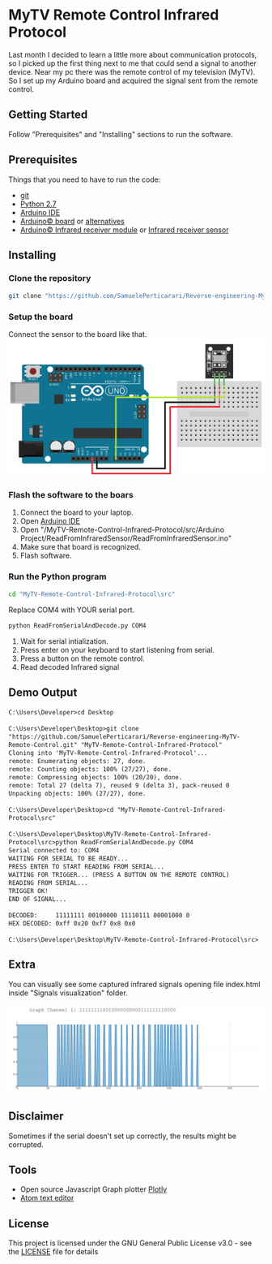 # MyTV Remote Control Infrared Protocol

Last month I decided to learn a little more about communication protocols, so I picked up the first thing next to me that could send a signal to another device. Near my pc there was the remote control of my television (MyTV). So I set up my Arduino board and acquired the signal sent from the remote control.

## Getting Started

Follow "Prerequisites" and "Installing" sections to run the software.

## Prerequisites

Things that you need to have to run the code:
* [git](https://git-scm.com/downloads)
* [Python 2.7](https://www.python.org/downloads/)
* [Arduino IDE](https://www.arduino.cc/en/Main/Software)
* [Arduino© board](https://www.arduino.cc/en/Main/Boards) or [alternatives](https://en.wikipedia.org/wiki/List_of_Arduino_boards_and_compatible_systems)
* [Arduino© Infrared receiver module](https://www.ebay.it/itm/2PCS-X-VS1838B-IR-Infrarot-Empfanger-Modul-Infrared-Sensor-For-Arduino/352569939258?hash=item5216ce553a:g:-zUAAOSwZKlcPpIz) or [Infrared receiver sensor](https://www.ebay.it/itm/3-Pezzi-38Khz-Universal-IR-Infrared-Receiver-TL1838-VS1838B-arduino-compatibile/252815426074?hash=item3adcf9421a:g:MlUAAOSwjL5ZLDJK)

## Installing

### Clone the repository

```bash
git clone "https://github.com/SamuelePerticarari/Reverse-engineering-MyTV-Remote-Control.git" "MyTV-Remote-Control-Infrared-Protocol"
```

### Setup the board
Connect the sensor to the board like that.
![Setup board](/setup-img/setup.png?raw=true "Setup board")

### Flash the software to the boars
1.  Connect the board to your laptop.
2.  Open [Arduino IDE](https://www.arduino.cc/en/Main/Software)
3.  Open "/MyTV-Remote-Control-Infrared-Protocol/src/Arduino Project/ReadFromInfraredSensor/ReadFromInfraredSensor.ino"
4.  Make sure that board is recognized.
5.  Flash software.

### Run the Python program

```bash
cd "MyTV-Remote-Control-Infrared-Protocol\src"
```
Replace COM4 with YOUR serial port.
```bash
python ReadFromSerialAndDecode.py COM4
```
1.  Wait for serial intialization.
2.  Press enter on your keyboard to start listening from serial.
3.  Press a button on the remote control.
4.  Read decoded Infrared signal


## Demo Output

```
C:\Users\Developer>cd Desktop

C:\Users\Developer\Desktop>git clone "https://github.com/SamuelePerticarari/Reverse-engineering-MyTV-Remote-Control.git" "MyTV-Remote-Control-Infrared-Protocol"
Cloning into 'MyTV-Remote-Control-Infrared-Protocol'...
remote: Enumerating objects: 27, done.
remote: Counting objects: 100% (27/27), done.
remote: Compressing objects: 100% (20/20), done.
remote: Total 27 (delta 7), reused 9 (delta 3), pack-reused 0
Unpacking objects: 100% (27/27), done.

C:\Users\Developer\Desktop>cd "MyTV-Remote-Control-Infrared-Protocol\src"

C:\Users\Developer\Desktop\MyTV-Remote-Control-Infrared-Protocol\src>python ReadFromSerialAndDecode.py COM4
Serial connected to: COM4
WAITING FOR SERIAL TO BE READY...
PRESS ENTER TO START READING FROM SERIAL...
WAITING FOR TRIGGER... (PRESS A BUTTON ON THE REMOTE CONTROL)
READING FROM SERIAL...
TRIGGER OK!
END OF SIGNAL...

DECODED:     11111111 00100000 11110111 00001000 0
HEX DECODED: 0xff 0x20 0xf7 0x8 0x0

C:\Users\Developer\Desktop\MyTV-Remote-Control-Infrared-Protocol\src>
```

## Extra

You can visually see some captured infrared signals opening file index.html inside "Signals visualization" folder.

![Graph Channel 1](/Signals%20visualization/sample/Channel%201.png?raw=true)

## Disclaimer

Sometimes if the serial doesn't set up correctly, the results might be corrupted.

## Tools
* Open source Javascript Graph plotter [Plotly](https://plot.ly/javascript/)
* [Atom text editor](https://atom.io/)

## License

This project is licensed under the GNU General Public License v3.0 - see the [LICENSE](LICENSE) file for details
